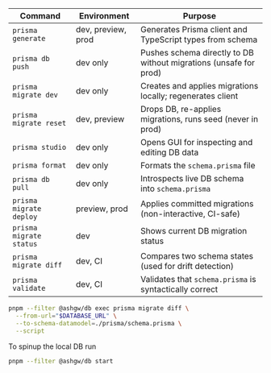 | Command                 | Environment        | Purpose                                                           |
| ----------------------- | ------------------ | ----------------------------------------------------------------- |
| `prisma generate`       | dev, preview, prod | Generates Prisma client and TypeScript types from schema          |
| `prisma db push`        | dev only           | Pushes schema directly to DB without migrations (unsafe for prod) |
| `prisma migrate dev`    | dev only           | Creates and applies migrations locally; regenerates client        |
| `prisma migrate reset`  | dev, preview       | Drops DB, re-applies migrations, runs seed (never in prod)        |
| `prisma studio`         | dev only           | Opens GUI for inspecting and editing DB data                      |
| `prisma format`         | dev only           | Formats the `schema.prisma` file                                  |
| `prisma db pull`        | dev only           | Introspects live DB schema into `schema.prisma`                   |
| `prisma migrate deploy` | preview, prod      | Applies committed migrations (non-interactive, CI-safe)           |
| `prisma migrate status` | dev                | Shows current DB migration status                                 |
| `prisma migrate diff`   | dev, CI            | Compares two schema states (used for drift detection)             |
| `prisma validate`       | dev, CI            | Validates that `schema.prisma` is syntactically correct           |

```bash
pnpm --filter @ashgw/db exec prisma migrate diff \
  --from-url="$DATABASE_URL" \
  --to-schema-datamodel=./prisma/schema.prisma \
  --script
```

To spinup the local DB run

```bash
pnpm --filter @ashgw/db start
```

